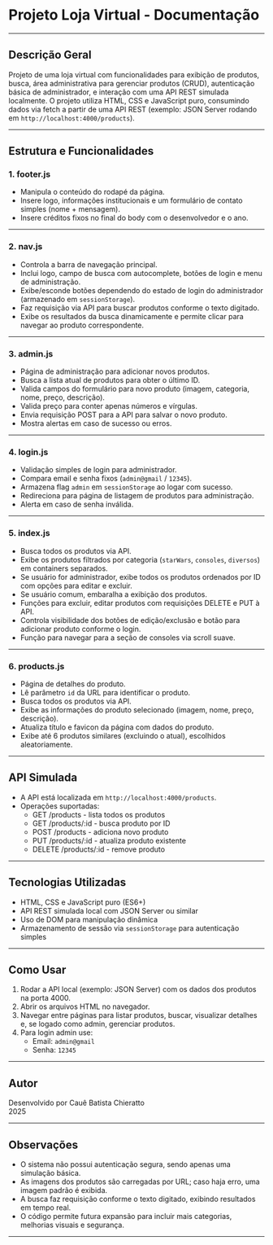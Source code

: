 # Projeto Loja Virtual - Documentação

---

## Descrição Geral

Projeto de uma loja virtual com funcionalidades para exibição de produtos, busca, área administrativa para gerenciar produtos (CRUD), autenticação básica de administrador, e interação com uma API REST simulada localmente. O projeto utiliza HTML, CSS e JavaScript puro, consumindo dados via fetch a partir de uma API REST (exemplo: JSON Server rodando em `http://localhost:4000/products`).

---

## Estrutura e Funcionalidades

### 1. **footer.js**

- Manipula o conteúdo do rodapé da página.
- Insere logo, informações institucionais e um formulário de contato simples (nome + mensagem).
- Insere créditos fixos no final do body com o desenvolvedor e o ano.

---

### 2. **nav.js**

- Controla a barra de navegação principal.
- Inclui logo, campo de busca com autocomplete, botões de login e menu de administração.
- Exibe/esconde botões dependendo do estado de login do administrador (armazenado em `sessionStorage`).
- Faz requisição via API para buscar produtos conforme o texto digitado.
- Exibe os resultados da busca dinamicamente e permite clicar para navegar ao produto correspondente.

---

### 3. **admin.js**

- Página de administração para adicionar novos produtos.
- Busca a lista atual de produtos para obter o último ID.
- Valida campos do formulário para novo produto (imagem, categoria, nome, preço, descrição).
- Valida preço para conter apenas números e vírgulas.
- Envia requisição POST para a API para salvar o novo produto.
- Mostra alertas em caso de sucesso ou erros.

---

### 4. **login.js**

- Validação simples de login para administrador.
- Compara email e senha fixos (`admin@gmail` / `12345`).
- Armazena flag `admin` em `sessionStorage` ao logar com sucesso.
- Redireciona para página de listagem de produtos para administração.
- Alerta em caso de senha inválida.

---

### 5. **index.js**

- Busca todos os produtos via API.
- Exibe os produtos filtrados por categoria (`starWars`, `consoles`, `diversos`) em containers separados.
- Se usuário for administrador, exibe todos os produtos ordenados por ID com opções para editar e excluir.
- Se usuário comum, embaralha a exibição dos produtos.
- Funções para excluir, editar produtos com requisições DELETE e PUT à API.
- Controla visibilidade dos botões de edição/exclusão e botão para adicionar produto conforme o login.
- Função para navegar para a seção de consoles via scroll suave.

---

### 6. **products.js**

- Página de detalhes do produto.
- Lê parâmetro `id` da URL para identificar o produto.
- Busca todos os produtos via API.
- Exibe as informações do produto selecionado (imagem, nome, preço, descrição).
- Atualiza título e favicon da página com dados do produto.
- Exibe até 6 produtos similares (excluindo o atual), escolhidos aleatoriamente.

---

## API Simulada

- A API está localizada em `http://localhost:4000/products`.
- Operações suportadas:
  - GET /products - lista todos os produtos
  - GET /products/:id - busca produto por ID
  - POST /products - adiciona novo produto
  - PUT /products/:id - atualiza produto existente
  - DELETE /products/:id - remove produto

---

## Tecnologias Utilizadas

- HTML, CSS e JavaScript puro (ES6+)
- API REST simulada local com JSON Server ou similar
- Uso de DOM para manipulação dinâmica
- Armazenamento de sessão via `sessionStorage` para autenticação simples

---

## Como Usar

1. Rodar a API local (exemplo: JSON Server) com os dados dos produtos na porta 4000.
2. Abrir os arquivos HTML no navegador.
3. Navegar entre páginas para listar produtos, buscar, visualizar detalhes e, se logado como admin, gerenciar produtos.
4. Para login admin use:
   - Email: `admin@gmail`
   - Senha: `12345`

---

## Autor

Desenvolvido por Cauê Batista Chieratto  
2025

---

## Observações

- O sistema não possui autenticação segura, sendo apenas uma simulação básica.
- As imagens dos produtos são carregadas por URL; caso haja erro, uma imagem padrão é exibida.
- A busca faz requisição conforme o texto digitado, exibindo resultados em tempo real.
- O código permite futura expansão para incluir mais categorias, melhorias visuais e segurança.

---
